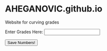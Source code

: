 # AHEGANOVIC.github.io
Website for curving grades

<html>
<head>
    <label for="Name">Enter Grades Here:</label>
    <input type="text" id="grades:" name="grade">
</head>

<script>
function getGrades() {
var grades = document.getElementById('grades').value;
    const gradeslist = new Array();


}
</script>


<button id="pythonButton" type="button">Save Numbers!</button>













